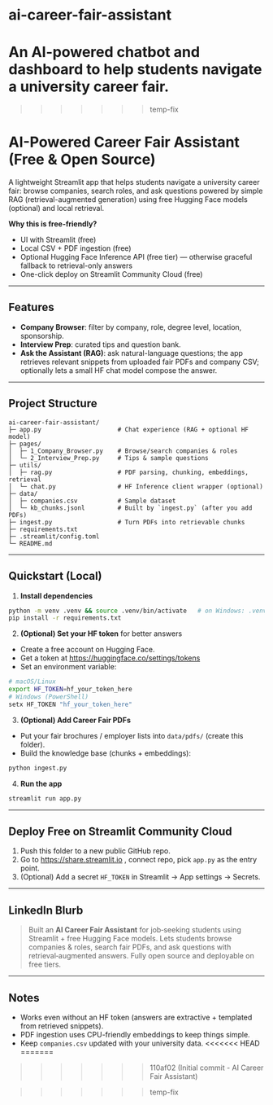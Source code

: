 

# ai-career-fair-assistant
An AI-powered chatbot and dashboard to help students navigate a university career fair.  
=======
>>>>>>> temp-fix
# AI-Powered Career Fair Assistant (Free & Open Source)

A lightweight Streamlit app that helps students navigate a university career fair: browse companies, search roles, and ask questions powered by simple RAG (retrieval-augmented generation) using free Hugging Face models (optional) and local retrieval.

**Why this is free-friendly?**
- UI with Streamlit (free)
- Local CSV + PDF ingestion (free)
- Optional Hugging Face Inference API (free tier) — otherwise graceful fallback to retrieval-only answers
- One-click deploy on Streamlit Community Cloud (free)

---

## Features
- **Company Browser**: filter by company, role, degree level, location, sponsorship.
- **Interview Prep**: curated tips and question bank.
- **Ask the Assistant (RAG)**: ask natural-language questions; the app retrieves relevant snippets from uploaded fair PDFs and company CSV; optionally lets a small HF chat model compose the answer.

---

## Project Structure
```
ai-career-fair-assistant/
├─ app.py                     # Chat experience (RAG + optional HF model)
├─ pages/
│  ├─ 1_Company_Browser.py    # Browse/search companies & roles
│  └─ 2_Interview_Prep.py     # Tips & sample questions
├─ utils/
│  ├─ rag.py                  # PDF parsing, chunking, embeddings, retrieval
│  └─ chat.py                 # HF Inference client wrapper (optional)
├─ data/
│  ├─ companies.csv           # Sample dataset
│  └─ kb_chunks.jsonl         # Built by `ingest.py` (after you add PDFs)
├─ ingest.py                  # Turn PDFs into retrievable chunks
├─ requirements.txt
├─ .streamlit/config.toml
└─ README.md
```

---

## Quickstart (Local)

1) **Install dependencies**
```bash
python -m venv .venv && source .venv/bin/activate   # on Windows: .venv\Scripts\activate
pip install -r requirements.txt
```

2) **(Optional) Set your HF token** for better answers
- Create a free account on Hugging Face.
- Get a token at https://huggingface.co/settings/tokens
- Set an environment variable:
```bash
# macOS/Linux
export HF_TOKEN=hf_your_token_here
# Windows (PowerShell)
setx HF_TOKEN "hf_your_token_here"
```

3) **(Optional) Add Career Fair PDFs**
- Put your fair brochures / employer lists into `data/pdfs/` (create this folder).
- Build the knowledge base (chunks + embeddings):
```bash
python ingest.py
```

4) **Run the app**
```bash
streamlit run app.py
```

---

## Deploy Free on Streamlit Community Cloud
1. Push this folder to a new public GitHub repo.
2. Go to https://share.streamlit.io , connect repo, pick `app.py` as the entry point.
3. (Optional) Add a secret `HF_TOKEN` in Streamlit → App settings → Secrets.

---

## LinkedIn Blurb
> Built an **AI Career Fair Assistant** for job‑seeking students using Streamlit + free Hugging Face models. Lets students browse companies & roles, search fair PDFs, and ask questions with retrieval‑augmented answers. Fully open source and deployable on free tiers.

---

## Notes
- Works even without an HF token (answers are extractive + templated from retrieved snippets).
- PDF ingestion uses CPU-friendly embeddings to keep things simple.
- Keep `companies.csv` updated with your university data.
<<<<<<< HEAD
=======
>>>>>>> 110af02 (Initial commit - AI Career Fair Assistant)

>>>>>>> temp-fix
